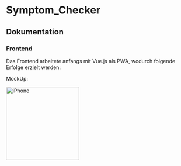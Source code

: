 # Symptom_Checker

## Dokumentation

### Frontend

Das Frontend arbeitete anfangs mit Vue.js als PWA, wodurch folgende Erfolge erzielt werden:

MockUp: 

<div>
<img src="https://github.com/JorgoPascha/Symptom_Checker/main/assets/MockUp_HomeScreen.png?raw=true" alt="iPhone" width="200"/>
</div>
